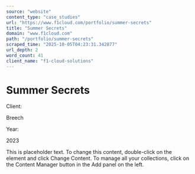 ```yaml
---
source: "website"
content_type: "case_studies"
url: "https://www.f1cloud.com/portfolio/summer-secrets"
title: "Summer Secrets"
domain: "www.f1cloud.com"
path: "/portfolio/summer-secrets"
scraped_time: "2025-10-05T04:23:31.342877"
url_depth: 2
word_count: 41
client_name: "f1-cloud-solutions"
---
```


# Summer Secrets

Client:

Breech

Year:

2023

This is placeholder text. To change this content, double-click on the element and click Change Content. To manage all your collections, click on the Content Manager button in the Add panel on the left.